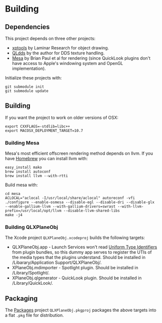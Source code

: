 # Building

## Dependencies

This project depends on three other projects:

- [xptools](https://github.com/X-Plane/xptools) by Laminar Research for object drawing.
- [QLdds](https://github.com/Marginal/QLdds) by the author for DDS texture handling.
- [Mesa](http://mesa3d.org/) by Brian Paul et al for rendering (since QuickLook plugins don't have access to Apple's windowing system and OpenGL implementation).

Initialize these projects with:

```
git submodule init
git submodule update
```

## Building
If you want the project to work on older versions of OSX:

```
export CXXFLAGS=-stdlib=libc++
export MACOSX_DEPLOYMENT_TARGET=10.7
```

### Building Mesa

Mesa's most efficient offscreen rendering method depends on llvm. If you have [Homebrew](http://brew.sh/) you can install llvm with:

```
easy_install mako
brew install autoconf
brew install llvm --with-rtti
```

Build mesa with:

```
cd mesa
ACLOCAL="aclocal -I/usr/local/share/aclocal" autoreconf -vfi
./configure --enable-osmesa --disable-egl --disable-dri --disable-glx --enable-gallium-llvm --with-gallium-drivers=swrast --with-llvm-prefix=/usr/local/opt/llvm --disable-llvm-shared-libs
make -j4
```

### Building QLXPlaneObj

The Xcode project `QLXPlaneObj.xcodeproj` builds the following targets:

* QLXPlaneObj.app - Launch Services won't read [Uniform Type Identifiers](http://developer.apple.com/library/mac/documentation/General/Conceptual/DevPedia-CocoaCore/UniformTypeIdentifier.html) from plugin bundles, so this dummy app serves to register the UTIs of the media types that the plugins understand. Should be installed in /Libarary/Application Support/QLXPlaneObj/.
* XPlaneObj.mdimporter - Spotlight plugin. Should be installed in /Library/Spotlight/.
* XPlaneObj.qlgenerator - QuickLook plugin. Should be installed in /Library/QuickLook/.


## Packaging

The [Packages](http://s.sudre.free.fr/Software/Packages/about.html) project `QLXPlaneObj.pkgproj` packages the above targets into a flat `.pkg` file for distribution.

